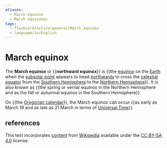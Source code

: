 ```yaml
---
aliases:
  - March equinox
  - March equinoxes
tags:
  - flashcard/active/general/March_equinox
  - language/in/English
---
```


# March equinox

The __March equinox__ or {{__northward equinox__}} is {{the [equinox](equinox.md) on the [Earth](Earth.md) when the [subsolar point](subsolar%20point.md) appears to head [northwards](north.md) to cross the [celestial equator](celestial%20equator.md) from the [Southern Hemisphere](Southern%20Hemisphere.md) to the [Northern Hemisphere](Northern%20Hemisphere.md)}}. It is also known as {{the spring or vernal equinox in the Northern Hemisphere and as the fall or autumnal equinox in the Southern Hemisphere}}. <!--SR:!2024-08-23,36,290!2024-08-28,41,290!2024-09-03,43,290-->

On {{the [Gregorian calendar](Gregorian%20calendar.md)}}, the March equinox can occur {{as early as March 19 and as late as 21 March in terms of [Universal Time](Universal%20Time.md)}}. <!--SR:!2024-09-23,62,310!2024-09-17,47,250-->

## references

This text incorporates [content](https://en.wikipedia.org/wiki/March_equinox) from [Wikipedia](Wikipedia.md) available under the [CC BY-SA 4.0](https://creativecommons.org/licenses/by-sa/4.0/) license.
